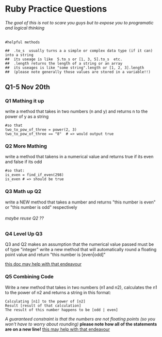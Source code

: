 # Ruby Practice Questions
 ###### The goal of this is not to scare you guys but to expose you to programatic and logical thinking

```
#helpful methods

##  .to_s  usually turns a a simple or complex data type (if it can) into a string
##  its useage is like  5.to_s or [1, 3, 5].to_s  etc. 
##  .length returns the length of a string or an array
##  its useages is like "some string".length or [1, 2, 3].length 
##  (please note generally those values are stored in a variable!!)
```

## Q1-5 Nov 20th

### Q1 Mathing it up
  
  write a method that takes in two numbers (n and y) and returns n to the power of y as a string
  ```
  #so that
  two_to_pow_of_three = power(2, 3)
  two_to_pow_of_three == "8"  # => would output true
  ```
### Q2 More Mathing

  write a method that takens in a numerical value and returns true if its even and false if its odd
  
  ```
  #so that:
  is_even = find_if_even(298)
  is_even # => should be true
  ```
### Q3 Math up Q2
  write a NEW method that takes a number and returns  "this number is even" or "this number is odd" respectively
  ###### maybe reuse Q2 ??

### Q4 Level Up Q3
   Q3 and Q2 makes an assumption that the numerical value passed must be of type "integer"
   write a new method that will automatically round a floating point value and return 
   "this number is [even|odd]"
   
   [this doc may help with that endeavour](http://ruby-doc.org/core-2.2.0/Float.html#method-i-round)
   
 ### Q5 Combining Code
   Write a new method that takes in two numbers (n1 and n2), calculates the n1 to the power of n2 and returns a string
   in this format:
   ```
   Calculating [n1] to the power of [n2]
   Result [result of that calculation]
   The result of this number happens to be [odd | even]
   ```
   *A guaranteed constraint is that the numbers are not floating points (so you won't have to worry about rounding)*
   **please note how all of the statements are on a new line!**
   [this may help with that endeavour](https://www.digitalocean.com/community/tutorials/how-to-work-with-strings-in-ruby#long-strings-and-newlines)
